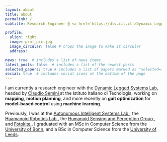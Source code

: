 ```yaml
---
layout: about
title: about
permalink: /
subtitle: Research Engineer @ <a href='https://dls.iit.it'>Dynamic Legged Systems Lab</a>.

profile:
  align: right
  image: prof_pic.jpg
  image_circular: false # crops the image to make it circular
  address: 

news: true  # includes a list of news items
latest_posts: false  # includes a list of the newest posts
selected_papers: true # includes a list of papers marked as "selected={true}"
social: true  # includes social icons at the bottom of the page
---
```


I am currently a research engineer with the <a href='https://dls.iit.it'>Dynamic Legged Systems Lab</a>, headed by <a href='https://dls.iit.it/people-details/-/people/claudio-semini'> Claudio Semini </a> at the Istituto Italiano di Tecnologia, working on **mapping**, **motion planning**, and more recently on **gait optimization** for **model-based control** using **machine learning**.

Previously, I was at the <a href="https://www.ais.uni-bonn.de/"> Autonomous Intelligent Systems Lab </a>, the <a href="https://www.hrl.uni-bonn.de/"> Huamanoid Robotics Lab </a>, the <a href="https://www.iit.it/it/web/humanoid-sensing-and-perception"> Humanoid Sensing and Perception Group </a>, and <a href="https://fotokite.com/"> Fotokite </a>. I graduated with an MSc in Computer Science from the <a href="https://www.uni-bonn.de/"> University of Bonn</a>, and a BSc in Computer Science from the <a href="https://www.leeds.ac.uk/"> University of Leeds</a>. 
